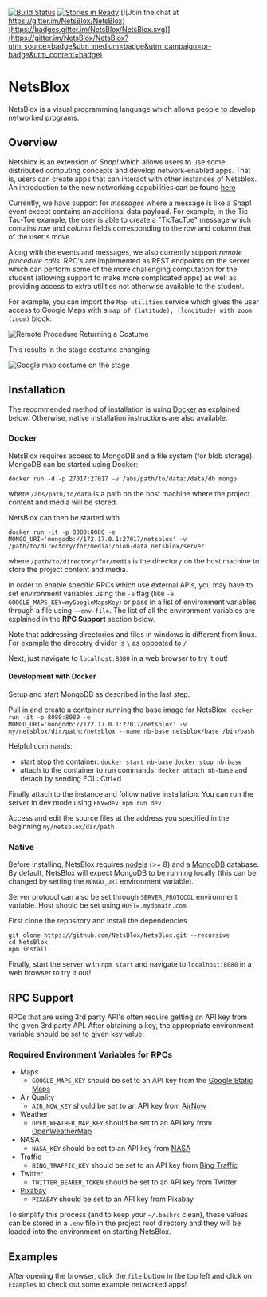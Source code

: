 [![Build Status](https://travis-ci.org/NetsBlox/NetsBlox.svg?branch=master)](https://travis-ci.org/NetsBlox/NetsBlox)
[![Stories in Ready](https://img.shields.io/waffle/label/netsblox/netsblox/ready.svg)](http://waffle.io/NetsBlox/NetsBlox)
[![Join the chat at https://gitter.im/NetsBlox/NetsBlox](https://badges.gitter.im/NetsBlox/NetsBlox.svg)](https://gitter.im/NetsBlox/NetsBlox?utm_source=badge&utm_medium=badge&utm_campaign=pr-badge&utm_content=badge)
# NetsBlox

NetsBlox is a visual programming language which allows people to develop networked programs.

## Overview
Netsblox is an extension of _Snap!_ which allows users to use some distributed computing concepts and develop network-enabled apps. That is, users can create apps that can interact with other instances of Netsblox. An introduction to the new networking capabilities can be found [here](https://github.com/NetsBlox/NetsBlox/wiki/Introduction-to-Distributed-Programming-in-NetsBlox)

Currently, we have support for _messages_ where a message is like a Snap! event except contains an additional data payload. For example, in the Tic-Tac-Toe example, the user is able to  create a "TicTacToe" message which contains *row* and *column* fields corresponding to the row and column that of the user's move.

Along with the events and messages, we also currently support _remote procedure calls_. RPC's are implemented as REST endpoints on the server which can perform some of the more challenging computation for the student (allowing support to make more complicated apps) as well as providing access to extra utilities not otherwise available to the student.

For example, you can import the `Map utilities` service which gives the user access to Google Maps with a `map of (latitude), (longitude) with zoom (zoom)` block:

![Remote Procedure Returning a Costume](./map-blocks.png)

This results in the stage costume changing:

![Google map costume on the stage](./map-example.png)

## Installation
The recommended method of installation is using [Docker](https://www.docker.com) as explained below. Otherwise, native installation instructions are also available.
### Docker
NetsBlox requires access to MongoDB and a file system (for blob storage). MongoDB can be started using Docker:
```
docker run -d -p 27017:27017 -v /abs/path/to/data:/data/db mongo
```
where `/abs/path/to/data` is a path on the host machine where the project content and media will be stored.

NetsBlox can then be started with
```
docker run -it -p 8080:8080 -e MONGO_URI='mongodb://172.17.0.1:27017/netsblox' -v /path/to/directory/for/media:/blob-data netsblox/server
```
where `/path/to/directory/for/media` is the directory on the host machine to store the project content and media.

In order to enable specific RPCs which use external APIs, you may have to set environment variables using the `-e` flag (like `-e GOOGLE_MAPS_KEY=myGoogleMapsKey`) or pass in a list of environment variables through a file using `--env-file`. The list of all the environment variables are explained in the **RPC Support** section below.

Note that addressing directories and files in windows is different from linux. For example the direcotry divider is `\` as opposted to `/`

Next, just navigate to `localhost:8080` in a web browser to try it out!

#### Development with Docker
Setup and start MongoDB as described in the last step.

Pull in and create a container running the base image for NetsBlox
` docker run -it -p 8080:8080 -e MONGO_URI='mongodb://172.17.0.1:27017/netsblox' -v my/netsblox/dir/path:/netsblox --name nb-base netsblox/base /bin/bash`

Helpful commands:
- start stop the container: `docker start nb-base` `docker stop nb-base`
- attach to the container to run commands: `docker attach nb-base` and detach by sending EOL: Ctrl+d

Finally attach to the instance and follow native installation. You can run the server in dev mode using `ENV=dev npm run dev`

Access and edit the source files at the address you specified in the beginning `my/netsblox/dir/path`


### Native
Before installing, NetsBlox requires [nodejs](https://nodejs.org/en/) (>= 8) and a [MongoDB](https://www.mongodb.com/download-center?jmp=nav#community) database. By default, NetsBlox will expect MongoDB to be running locally (this can be changed by setting the `MONGO_URI` environment variable).

Server protocol can also be set through `SERVER_PROTOCOL` environment variable.
Host should be set using `HOST=.mydomain.com`.

First clone the repository and install the dependencies.
```
git clone https://github.com/NetsBlox/NetsBlox.git --recursive
cd NetsBlox
npm install
```
Finally, start the server with `npm start` and navigate to `localhost:8080` in a web browser to try it out!

## RPC Support
RPCs that are using 3rd party API's often require getting an API key from the given 3rd party API. After obtaining a key, the appropriate environment variable should be set to given key value:

### Required Environment Variables for RPCs
- Maps
  - `GOOGLE_MAPS_KEY` should be set to an API key from the [Google Static Maps](https://developers.google.com/maps/documentation/static-maps/)
- Air Quality
  - `AIR_NOW_KEY` should be set to an API key from [AirNow](https://airnow.gov/)
- Weather
  - `OPEN_WEATHER_MAP_KEY` should be set to an API key from [OpenWeatherMap](http://openweathermap.org/api)
- NASA
  - `NASA_KEY` should be set to an API key from [NASA](https://api.nasa.gov/)
- Traffic
  - `BING_TRAFFIC_KEY` should be set to an API key from [Bing Traffic](https://msdn.microsoft.com/en-us/library/hh441725.aspx)
- Twitter
  - `TWITTER_BEARER_TOKEN` should be set to an API key from Twitter
- [Pixabay](https://pixabay.com)
  - `PIXABAY` should be set to an API key from Pixabay

To simplify this process (and to keep your `~/.bashrc` clean), these values can be stored in a `.env` file in the project root directory and they will be loaded into the environment on starting NetsBlox.

## Examples
After opening the browser, click the `file` button in the top left and click on `Examples` to check out some example networked apps!
